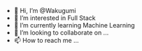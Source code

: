 - 👋 Hi, I’m @Wakugumi
- 👀 I’m interested in Full Stack
- 🌱 I’m currently learning Machine Learning
- 💞️ I’m looking to collaborate on ...
- 📫 How to reach me ...

<!---
Wakugumi/Wakugumi is a ✨ special ✨ repository because its `README.md` (this file) appears on your GitHub profile.
You can click the Preview link to take a look at your changes.
--->
